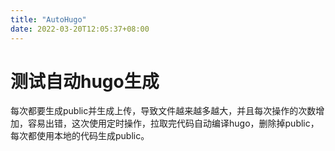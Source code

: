 ```yaml
---
title: "AutoHugo"
date: 2022-03-20T12:05:37+08:00
---
```


# 测试自动hugo生成
每次都要生成public并生成上传，导致文件越来越多越大，并且每次操作的次数增加，容易出错，这次使用定时操作，拉取完代码自动编译hugo，删除掉public，每次都使用本地的代码生成public。